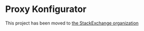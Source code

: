 # Proxy Konfigurator

This project has been moved to [the StackExchange organization](https://github.com/stackexchange/haproxy-kubefigurator)

